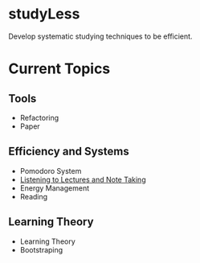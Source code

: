 # studyLess
Develop systematic studying techniques to be efficient. 

# Current Topics

## Tools

- Refactoring
- Paper

## Efficiency and Systems

- Pomodoro System
- [Listening to Lectures and Note Taking](./articles/Listening_and_notetaking.md)
- Energy Management
- Reading 

## Learning Theory

- Learning Theory
- Bootstraping












